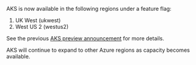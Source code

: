 AKS is now available in the following regions under a feature flag:

1. UK West (ukwest)
4. West US 2 (westus2)

See the previous [AKS preview announcement](https://azure.microsoft.com/en-us/blog/introducing-azure-container-service-aks-managed-kubernetes-and-azure-container-registry-geo-replication/) for more details.

AKS will continue to expand to other Azure regions as capacity becomes available.
